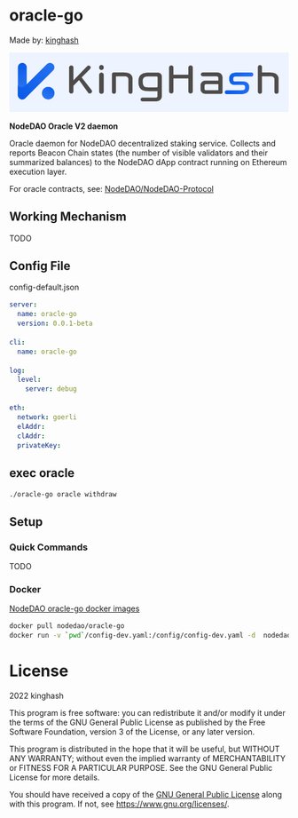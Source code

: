 # oracle-go

Made by:  [kinghash](https://www.kinghash.com/)

![kinghash](./docs/images/kingHashLogo.PNG)

**NodeDAO Oracle V2 daemon**

Oracle daemon for NodeDAO decentralized staking service. Collects and reports Beacon Chain states (the number of visible validators and their summarized balances) to the NodeDAO dApp contract running on Ethereum execution layer.

For oracle contracts, see: [NodeDAO/NodeDAO-Protocol](https://github.com/NodeDAO/NodeDAO-Protocol)

## Working Mechanism
TODO

## Config File

config-default.json

```yaml
server:
  name: oracle-go
  version: 0.0.1-beta

cli:
  name: oracle-go

log:
  level:
    server: debug

eth:
  network: goerli
  elAddr:
  clAddr:
  privateKey:
```

## exec oracle
```shell
./oracle-go oracle withdraw
```

## Setup
### Quick Commands
TODO

### Docker

[NodeDAO oracle-go docker images](https://hub.docker.com/r/nodedao/oracle-go)

```sh
docker pull nodedao/oracle-go
docker run -v `pwd`/config-dev.yaml:/config/config-dev.yaml -d  nodedao/oracle-go:latest --config /config/config-dev.yaml
```

# License

2022 kinghash

This program is free software: you can redistribute it and/or modify it under the terms of the GNU General Public License as published by the Free Software Foundation, version 3 of the License, or any later version.

This program is distributed in the hope that it will be useful, but WITHOUT ANY WARRANTY; without even the implied warranty of MERCHANTABILITY or FITNESS FOR A PARTICULAR PURPOSE. See the GNU General Public License for more details.

You should have received a copy of the [GNU General Public License](https://github.com/NodeDAO/oracle-go/blob/main/LICENSE) along with this program. If not, see https://www.gnu.org/licenses/.
